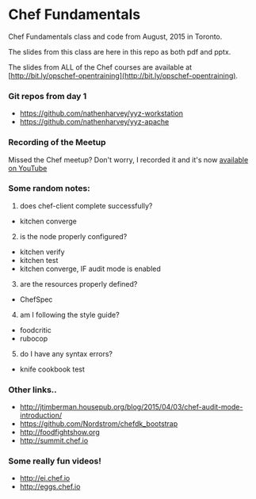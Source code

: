 # Chef Fundamentals

Chef Fundamentals class and code from August, 2015 in Toronto.

The slides from this class are here in this repo as both pdf and pptx.

The slides from ALL of the Chef courses are available at [http://bit.ly/opschef-opentraining](http://bit.ly/opschef-opentraining).

### Git repos from day 1

* https://github.com/nathenharvey/yyz-workstation
* https://github.com/nathenharvey/yyz-apache

### Recording of the Meetup

Missed the Chef meetup? Don't worry, I recorded it and it's now [available on YouTube](https://www.youtube.com/watch?v=CezI61p6de4)

### Some random notes:

1.  does chef-client complete successfully?

  * kitchen converge

2.  is the node properly configured?

  * kitchen verify
  * kitchen test
  * kitchen converge, IF audit mode is enabled

3.  are the resources properly defined?

  * ChefSpec

4.  am I following the style guide?

  * foodcritic
  * rubocop

5.  do I have any syntax errors?

  * knife cookbook test

### Other links..

* http://jtimberman.housepub.org/blog/2015/04/03/chef-audit-mode-introduction/
* https://github.com/Nordstrom/chefdk_bootstrap
* http://foodfightshow.org
* http://summit.chef.io

### Some really fun videos!

* http://ei.chef.io
* http://eggs.chef.io
